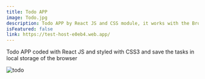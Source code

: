 ```yaml
---
title: Todo APP
image: Todo.jpg
description: Todo APP by React JS and CSS module, it works with the Browser storage
isFeatured: false
link: https://test-host-e0eb4.web.app/
---
```


Todo APP coded with React JS and styled with CSS3 and save the tasks in local storage of the browser

![todo](/images/projects/todo-react-app/Todo.jpg)
